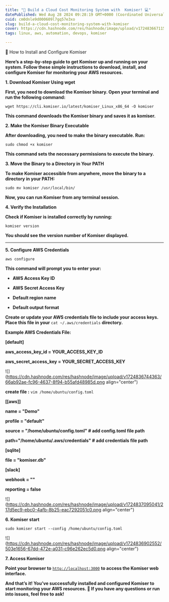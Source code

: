 ```yaml
---
title: "🚀 Build a Cloud Cost Monitoring System with  Komiser! 💻"
datePublished: Wed Aug 28 2024 09:28:19 GMT+0000 (Coordinated Universal Time)
cuid: cm0dnle9d000609l7gq57e3xo
slug: build-a-cloud-cost-monitoring-system-with-komiser
cover: https://cdn.hashnode.com/res/hashnode/image/upload/v1724836671159/a2e1b472-2cf5-4be6-b558-6db422fa54a4.png
tags: linux, aws, automation, devops, komiser

---
```


🚀 How to Install and Configure Komiser

**Here’s a step-by-step guide to get Komiser up and running on your system. Follow these simple instructions to download, install, and configure Komiser for monitoring your AWS resources.**

**1\. Download Komiser Using wget**

**First, you need to download the Komiser binary. Open your terminal and run the following command:**

`wget https://cli.komiser.io/latest/komiser_Linux_x86_64 -O komiser`

**This command downloads the Komiser binary and saves it as komiser.**

**2\. Make the Komiser Binary Executable**

**After downloading, you need to make the binary executable. Run:**

`sudo chmod +x komiser`

**This command sets the necessary permissions to execute the binary.**

**3\. Move the Binary to a Directory in Your PATH**

**To make Komiser accessible from anywhere, move the binary to a directory in your PATH:**

`sudo mv komiser /usr/local/bin/`

**Now, you can run Komiser from any terminal session.**

**4\. Verify the Installation**

**Check if Komiser is installed correctly by running:**

`komiser version`

**You should see the version number of Komiser displayed.**

---

**5\. Configure AWS Credentials**

`aws configure`

**This command will prompt you to enter your:**

* **AWS Access Key ID**
    
* **AWS Secret Access Key**
    
* **Default region name**
    
* **Default output format**
    

**Create or update your AWS credentials file to include your access keys. Place this file in your** `cat ~/.aws/credentials` **directory.**

**Example AWS Credentials File:**

**\[default\]**

**aws\_access\_key\_id = YOUR\_ACCESS\_KEY\_ID**

**aws\_secret\_access\_key = YOUR\_SECRET\_ACCESS\_KEY**

![](https://cdn.hashnode.com/res/hashnode/image/upload/v1724836744363/66ab92ae-fc96-4637-8f94-b55afd48985d.png align="center")

**create file :** `vim /home/ubuntu/config.toml`

**\[\[aws\]\]**

**name = "Demo"**

**profile = "default"**

**source = "/home/ubuntu/config.toml" # add config.toml file path**

**path="/home/ubuntu/.aws/credentials" # add credentials file path**

**\[sqlite\]**

**file = "komiser.db"**

**\[slack\]**

**webhook = ""**

**reporting = false**

![](https://cdn.hashnode.com/res/hashnode/image/upload/v1724837095041/217d5ec9-ebc0-4afb-8b25-eac7292051c0.png align="center")

**6\. Komiser start**

`sudo komiser start --config /home/ubuntu/config.toml`

![](https://cdn.hashnode.com/res/hashnode/image/upload/v1724836902552/503e1656-67dd-472e-a031-c96e262ec5d0.png align="center")

**7\. Access Komiser**

**Point your browser to** [`http://localhost:3000`](http://localhost:3000) **to access the Komiser web interface.**

**And that’s it! You’ve successfully installed and configured Komiser to start monitoring your AWS resources. 🎉 If you have any questions or run into issues, feel free to ask!**